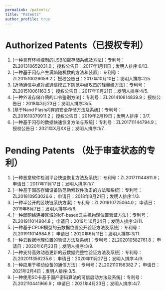 ```yaml
---
permalink: /patents/
title: "Patents"
author_profile: true
---
```


Authorized Patents（已授权专利）
======
1. [一种具有环境控制的USB加密存储系统及方法]：专利号：ZL201310652031.0； 授权公告日：2017年1月11日；发明人排序:6/13.
1. [一种基于闪存产生满熵随机数的方法和装置]：专利号：ZL201510026059.2； 授权公告日：2017年10月10日；发明人排序:2/5.
1. [近场通信中点对点通信模式下防范中继攻击的轻量级方法]：专利号：ZL201510061163.5； 授权公告日：2017年11月21日；发明人排序:4/5.
1. [一种外设存储介质的口令鉴别方法]：专利号：ZL201410814839.9； 授权公告日：2018年3月23日；发明人排序:3/5.
1. [基于Nand Flash闪存的安全存储方法及系统]：专利号：ZL201610370911.2； 授权公告日：2019年2月19日；发明人排序：3/7.
1. [一种基于闪存的数据快速恢复方法与系统]：专利号：ZL201711144794.9； 授权公告日：2021年X月XX日；发明人排序:1/7.

Pending Patents （处于审查状态的专利）
======
1. [一种恶意软件检测平台快速恢复方法及系统]：专利号：ZL201711144811.9； 申请日：2017年11月17日；发明人排序:1/7.
1. [一种基于固态存储设备防范勒索软件攻击的方法和系统]：专利号：ZL201810953026.6； 申请日：2018年8月21日；发明人排序:1/3.
1. [一种半公开的区块链系统方案]：专利号：ZL201910725064.0； 申请日：2019年8月7日；发明人排序:6/6.
1. [一种弱网络连接区域的IoT-based云主机物理位置验证方法]：专利号：ZL201911014984.8； 申请日：2019年10月24日；发明人排序:3/11.
1. [一种基于CPOR模型的云数据位置公开验证方法及系统]：专利号：ZL201911014984.8； 申请日：2020年6月11日；发明人排序:3/11.
1. [一种云数据地理位置的验证方法及系统]：专利号：ZL202010582761.8； 申请日：2020年6月23日；发明人排序:3/9.
1. [一种支持高效动态更新的云数据完整性验证方法及系统]：专利号：ZL202011356235.6； 申请日：2020年11月27日；发明人排序:4/9.
1. [一种应用于移动设备的通信方法]：专利号：ZL202110156382.7； 申请日：2021年2月4日；发明人排序:3/5.
1. [一种使用SD卡基于国产密码算法的可信启动方法及系统]：专利号：ZL202110441966.9； 申请日：2021年4月23日；发明人排序:4/7.
 